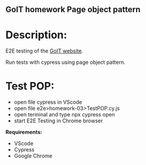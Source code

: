 ## GoIT homework Page object pattern
# Description:

E2E testing of the [GoIT website](https://www.edu.goit.global/account/login).

Run tests with cypress using page object pattern.

# Test POP:

- open file cypress in VScode
- open file e2e>homework-03>TestPOP.cy.js
- open terminal and type npx cypress open
- start E2E Testing in Chrome browser

__Requirements:__

- VScode
- Cypress
- Google Chrome